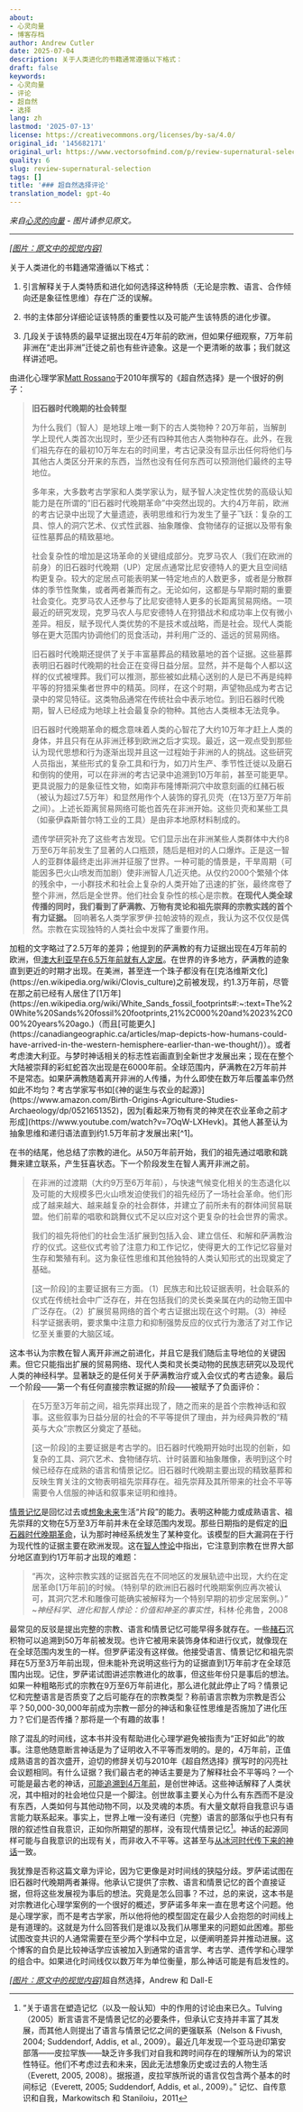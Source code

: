```yaml
---
about:
- 心灵向量
- 博客存档
author: Andrew Cutler
date: 2025-07-04
description: 关于人类进化的书籍通常遵循以下格式：
draft: false
keywords:
- 心灵向量
- 评论
- 超自然
- 选择
lang: zh
lastmod: '2025-07-13'
license: https://creativecommons.org/licenses/by-sa/4.0/
original_id: '145682171'
original_url: https://www.vectorsofmind.com/p/review-supernatural-selection
quality: 6
slug: review-supernatural-selection
tags: []
title: '### 超自然选择评论'
translation_model: gpt-4o
---
```


*来自[心灵的向量](https://www.vectorsofmind.com/p/review-supernatural-selection) - 图片请参见原文。*

---

[*[图片：原文中的视觉内容]*](https://substackcdn.com/image/fetch/$s_!jPCQ!,f_auto,q_auto:good,fl_progressive:steep/https%3A%2F%2Fsubstack-post-media.s3.amazonaws.com%2Fpublic%2Fimages%2F1b82d54d-ebfa-4785-855b-ca078863f0ff_688x1000.jpeg)

关于人类进化的书籍通常遵循以下格式：

1. 引言解释关于人类特质和进化如何选择这种特质（无论是宗教、语言、合作倾向还是象征性思维）存在广泛的误解。

2. 书的主体部分详细论证该特质的重要性以及可能产生该特质的进化步骤。

3. 几段关于该特质的最早证据出现在4万年前的欧洲，但如果仔细观察，7万年前非洲在“走出非洲”迁徙之前也有些许迹象。这是一个更清晰的故事；我们就这样讲述吧。

由进化心理学家[Matt Rossano](https://www.psychologytoday.com/us/contributors/matthew-j-rossano-phd)于2010年撰写的《超自然选择》是一个很好的例子：

> **旧石器时代晚期的社会转型**
> 
> 为什么我们（智人）是地球上唯一剩下的古人类物种？20万年前，当解剖学上现代人类首次出现时，至少还有四种其他古人类物种存在。此外，在我们祖先存在的最初10万年左右的时间里，考古记录没有显示出任何将他们与其他古人类区分开来的东西，当然也没有任何东西可以预测他们最终的主导地位。
> 
> 多年来，大多数考古学家和人类学家认为，赋予智人决定性优势的高级认知能力是在所谓的“旧石器时代晚期革命”中突然出现的。大约4万年前，欧洲的考古记录中出现了大量遗迹，表明思维和行为发生了量子飞跃：复杂的工具、惊人的洞穴艺术、仪式性武器、抽象雕像、食物储存的证据以及带有象征性墓葬品的精致墓地。
> 
> 社会复杂性的增加是这场革命的关键组成部分。克罗马农人（我们在欧洲的前身）的旧石器时代晚期（UP）定居点通常比尼安德特人的更大且空间结构更复杂。较大的定居点可能表明某一特定地点的人数更多，或者是分散群体的季节性聚集，或者两者兼而有之。无论如何，这都是与早期时期的重要社会变化。克罗马农人还参与了比尼安德特人更多的长距离贸易网络。一项最近的研究发现，克罗马农人与尼安德特人在狩猎战术和成功率上仅有微小差异。相反，赋予现代人类优势的不是技术或战略，而是社会。现代人类能够在更大范围内协调他们的觅食活动，并利用广泛的、遥远的贸易网络。
> 
> 旧石器时代晚期还提供了关于丰富墓葬品的精致墓地的首个证据。这些墓葬表明旧石器时代晚期的社会正在变得日益分层。显然，并不是每个人都以这样的仪式被埋葬。我们可以推测，那些被如此精心送别的人是已不再是纯粹平等的狩猎采集者世界中的精英。同样，在这个时期，声望物品成为考古记录中的常见特征。这类物品通常在传统社会中表示地位。到旧石器时代晚期，智人已经成为地球上社会最复杂的物种。其他古人类根本无法竞争。
> 
> 旧石器时代晚期革命的概念意味着人类的心智花了大约10万年才赶上人类的身体，并且只有在从非洲迁移到欧洲之后才实现。最近，这一观点受到那些认为现代思想和行为逐渐出现并且这一过程始于非洲的人的挑战。这些研究人员指出，某些形式的复杂工具和行为，如刀片生产、季节性迁徙以及磨石和倒钩的使用，可以在非洲的考古记录中追溯到10万年前，甚至可能更早。更具说服力的是象征性文物，如南非布隆博斯洞穴中故意刻画的红赭石板（被认为超过7.5万年）和显然用作个人装饰的穿孔贝壳（在13万至7万年前之间）。上述长距离贸易网络可能也首先在非洲开始。这些贝壳和某些工具（如豪伊森斯普尔特工业的工具）是由非本地原材料制成的。
> 
> 遗传学研究补充了这些考古发现。它们显示出在非洲某些人类群体中大约8万至6万年前发生了显著的人口瓶颈，随后是相对的人口爆炸。正是这一智人的亚群体最终走出非洲并征服了世界。一种可能的情景是，干旱周期（可能因多巴火山喷发而加剧）使非洲智人几近灭绝。从仅约2000个繁殖个体的残余中，一小群技术和社会上复杂的人类开始了迅速的扩张，最终席卷了整个非洲，然后是全世界。他们社会复杂性的核心是宗教。**在现代人类全球传播的同时，我们看到了萨满教、万物有灵论和祖先崇拜的宗教实践的首个有力证据。** 回响著名人类学家罗伊·拉帕波特的观点，我认为这不仅仅是偶然。宗教在实现独特的人类社会中发挥了重要作用。

加粗的文字略过了2.5万年的差异；他提到的萨满教的有力证据出现在4万年前的欧洲，但[澳大利亚早在6.5万年前就有人定居](https://www.nma.gov.au/defining-moments/resources/evidence-of-first-peoples#:~:text=Aboriginal%20people%20are%20known%20to,came%20to%20be%20in%20Australia.)。在世界的许多地方，萨满教的迹象直到更近的时期才出现。在美洲，甚至连一个珠子都没有在[克洛维斯文化](https://en.wikipedia.org/wiki/Clovis_culture)之前被发现，约1.3万年前，尽管在那之前已经有人居住了[1万年](https://en.wikipedia.org/wiki/White_Sands_fossil_footprints#:~:text=The%20White%20Sands%20fossil%20footprints,21%2C000%20and%2023%2C000%20years%20ago.)（而且[可能更久](https://canadiangeographic.ca/articles/map-depicts-how-humans-could-have-arrived-in-the-western-hemisphere-earlier-than-we-thought/)）。或者考虑澳大利亚。与梦时神话相关的标志性岩画直到全新世才发展出来；现在在整个大陆被崇拜的彩虹蛇首次出现是在6000年前。全球范围内，萨满教在2万年前并不是常态。如果萨满教随着离开非洲的人传播，为什么即使在数万年后覆盖率仍然如此不均匀？考古学家写书如[《神的诞生与农业的起源》](https://www.amazon.com/Birth-Origins-Agriculture-Studies-Archaeology/dp/0521651352)，因为[看起来万物有灵的神灵在农业革命之前才形成](https://www.youtube.com/watch?v=7OqW-LXHevk)。其他人甚至认为抽象思维和递归语法直到约1.5万年前才发展出来[^1]。

在书的结尾，他总结了宗教的进化。从50万年前开始，我们的祖先通过唱歌和跳舞来建立联系，产生狂喜状态。下一个阶段发生在智人离开非洲之前。

> 在非洲的过渡期（大约9万至6万年前），与快速气候变化相关的生态退化以及可能的大规模多巴火山喷发迫使我们的祖先经历了一场社会革命。他们形成了越来越大、越来越复杂的社会群体，并建立了前所未有的群体间贸易联盟。他们前辈的唱歌和跳舞仪式不足以应对这个更复杂的社会世界的需求。
> 
> 我们的祖先将他们的社会生活扩展到包括入会、建立信任、和解和萨满教治疗的仪式。这些仪式考验了注意力和工作记忆，使得更大的工作记忆容量对生存和繁殖有利。这为象征性思维和其他独特的人类认知形式的出现奠定了基础。
> 
> [这一阶段]的主要证据有三方面。（1）民族志和比较证据表明，社会联系的仪式在传统社会中广泛存在，并在包括我们的灵长类亲属在内的动物王国中广泛存在。（2）扩展贸易网络的首个考古证据出现在这个时期。（3）神经科学证据表明，要求集中注意力和抑制强势反应的仪式行为激活了对工作记忆至关重要的大脑区域。

这本书认为宗教在智人离开非洲之前进化，并且它是我们随后主导地位的关键因素。但它只能指出扩展的贸易网络、现代人类和灵长类动物的民族志研究以及现代人类的神经科学。显著缺乏的是任何关于萨满教治疗或入会仪式的考古迹象。最后一个阶段——第一个有任何直接宗教证据的阶段——被赋予了负面评价：

> 在5万至3万年前之间，祖先崇拜出现了，随之而来的是首个宗教神话和叙事。这些叙事为日益分层的社会的不平等提供了理由，并为经典异教的“精英与大众”宗教区分奠定了基础。
> 
> [这一阶段]的主要证据是考古学的。旧石器时代晚期开始时出现的创新，如复杂的工具、洞穴艺术、食物储存坑、计时装置和抽象雕像，表明到这个时候已经存在成熟的语言和情景记忆。旧石器时代晚期主要出现的精致墓葬和反映生育关注的文物表明祖先崇拜存在。祖先崇拜及其所带来的社会不平等需要令人信服的神话和叙事来证明和维持。

[情景记忆](https://en.wikipedia.org/wiki/Episodic_memory)是回忆过去或[想象未来](https://en.wikipedia.org/wiki/Mental_time_travel)生活“片段”的能力。表明这种能力或成熟语言、祖先崇拜的文物在5万至3万年前并未在全球范围内发现。那些日期指的是假定的[旧石器时代晚期革命](https://en.wikipedia.org/wiki/Behavioral_modernity#Late_Upper_Paleolithic_Model_or_%22Upper_Paleolithic_Revolution%22)，认为那时神经系统发生了某种变化。该模型的巨大漏洞在于行为现代性的证据主要在欧洲发现。这在[智人悖论](https://www.ncbi.nlm.nih.gov/pmc/articles/PMC2606703/)中指出，它注意到宗教在世界大部分地区直到约1万年前才出现的难题：

> “再次，这种宗教实践的证据首先在不同地区的发展轨迹中出现，大约在定居革命[1万年前]的时候。（特别早的欧洲旧石器时代晚期案例应再次被认可，其洞穴艺术和雕像可能确实被解释为一个特别早期的初步定居案例。）” ~_神经科学、进化和智人悖论：价值和神圣的事实性_，科林·伦弗鲁，2008

最常见的反驳是提出完整的宗教、语言和情景记忆可能早得多就存在。一些[赭石](https://en.wikipedia.org/wiki/Ochre)沉积物可以追溯到50万年前被发现。也许它被用来装饰身体和进行仪式，就像现在在全球范围内发生的一样。但罗萨诺没有这样做。他接受语言、情景记忆和祖先崇拜在5万至3万年前出现，但未能补充说明这些行为的证据直到1万年前才在全球范围内出现。记住，罗萨诺试图讲述宗教进化的故事，但这些年份只是事后的想法。如果一种粗略形式的宗教在9万至6万年前进化，那么进化就此停止了吗？情景记忆和完整语言是否质变了之后可能存在的宗教类型？称前语言宗教为宗教是否公平？50,000-30,000年前成为宗教一部分的神话和象征性思维是否施加了进化压力？它们是否传播？那将是一个有趣的故事！

除了混乱的时间线，这本书并没有帮助进化心理学避免被指责为“正好如此”的故事。注意他随意断言神话是为了证明收入不平等而发明的。是的，4万年前，正值成熟语言的首次盛开，迫切的修辞关切与2010年《超自然选择》撰写时的闪亮社会议题相同。有什么证据？我们最古老的神话主要是为了解释社会不平等吗？一个可能是最古老的神话，[可能追溯到4万年前](https://academic.oup.com/book/33090)，是创世神话。这些神话解释了人类状况，其中相对的社会地位只是一个脚注。创世故事主要关心为什么有东西而不是没有东西，人类如何与其他动物不同，以及灵魂的本质。有大量文献将自我意识与语言能力联系起来。事实上，世界上唯一没有递归（完整）语言的部落似乎也只有有限的叙述性自我意识，正如你所期望的那样，没有现代情景记忆[^2]。神话的起源同样可能与自我意识的出现有关，而非收入不平等。这甚至与[从冰河时代传下来的神话](https://www.vectorsofmind.com/i/140565846/what-makes-us-human)一致。

我犹豫是否称这篇文章为评论，因为它更像是对时间线的狭隘分歧。罗萨诺试图在旧石器时代晚期两者兼得。他承认它提供了宗教、语言和情景记忆的首个直接证据，但将这些发展视为事后的想法。究竟是怎么回事？不过，总的来说，这本书是对宗教进化心理学案例的一个很好的概述，罗萨诺多年来一直在思考这个问题。他是心理学家，而不是考古学家，所以他将他的模型固定在最少人会抱怨的时间线上是有道理的。这就是为什么回答我们是谁以及我们从哪里来的问题如此困难。那些试图改变共识的人通常需要在至少两个学科中立足，以便阐明差异并推动进展。这个博客的自负是比较神话学应该被加入到通常的语言学、考古学、遗传学和心理学的组合中。如果进化时间线仅以数万年为单位衡量，那么神话可能是有启发性的。

[*[图片：原文中的视觉内容]*](https://substackcdn.com/image/fetch/$s_!z4T0!,f_auto,q_auto:good,fl_progressive:steep/https%3A%2F%2Fsubstack-post-media.s3.amazonaws.com%2Fpublic%2Fimages%2F93262065-fb5b-4b7a-8549-ab7a0ba55a18_1792x1024.webp)超自然选择，Andrew 和 Dall-E

[^1]: 参见蛇崇拜文章的介绍，收集了一些这样的主张。

[^2]: “关于语言在塑造记忆（以及一般认知）中的作用的讨论由来已久。Tulving（2005）断言语言不是情景记忆的必要条件，但承认它支持并丰富了其发展，而其他人则提出了语言与情景记忆之间的更强联系（Nelson & Fivush, 2004; Suddendorf, Addis, et al., 2009）。最近几年发现一个亚马逊印第安部落——皮拉罕族——缺乏许多我们对自我和跨时间存在的理解所认为的常识性特征。他们不考虑过去和未来，因此无法想象历史或过去的人物生活（Everett, 2005, 2008）。据报道，皮拉罕族所说的语言仅包含两个基本的时间标记（Everett, 2005; Suddendorf, Addis, et al., 2009）。” 记忆、自传意识和自我，Markowitsch 和 Staniloiu，2011